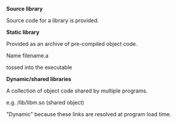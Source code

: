 **Source library**

Source code for a library is provided.

**Static library**

Provided as an archive of pre-compiled object code.

Name filename.a

tossed into the executable

**Dynamic/shared libraries**

A collection of object code shared by multiple programs.

e.g. /lib/libm.so (shared object)

"Dynamic" because these links are resolved at program load time.

